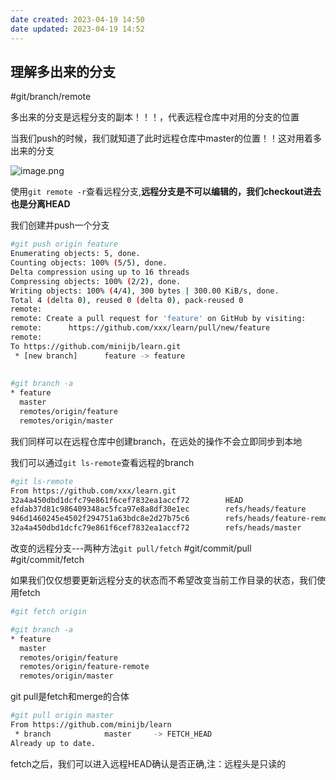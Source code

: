 ```yaml
---
date created: 2023-04-19 14:50
date updated: 2023-04-19 14:52
---
```


## 理解多出来的分支

#git/branch/remote

多出来的分支是远程分支的副本！！！，代表远程仓库中对用的分支的位置

当我们push的时候，我们就知道了此时远程仓库中master的位置！！这对用着多出来的分支

![image.png](https://s2.loli.net/2022/12/20/4Lprxalem7TIGEy.png)

使用`git remote -r`查看远程分支,**远程分支是不可以编辑的，我们checkout进去也是分离HEAD**

我们创建并push一个分支

```sh
#git push origin feature
Enumerating objects: 5, done.
Counting objects: 100% (5/5), done.
Delta compression using up to 16 threads
Compressing objects: 100% (2/2), done.
Writing objects: 100% (4/4), 300 bytes | 300.00 KiB/s, done.
Total 4 (delta 0), reused 0 (delta 0), pack-reused 0
remote:
remote: Create a pull request for 'feature' on GitHub by visiting:
remote:      https://github.com/xxx/learn/pull/new/feature
remote:
To https://github.com/minijb/learn.git
 * [new branch]      feature -> feature
 
 
#git branch -a
* feature
  master
  remotes/origin/feature
  remotes/origin/master
```

我们同样可以在远程仓库中创建branch，在远处的操作不会立即同步到本地

我们可以通过`git ls-remote`查看远程的branch

```sh
#git ls-remote
From https://github.com/xxx/learn.git
32a4a450dbd1dcfc79e861f6cef7832ea1accf72        HEAD
efdab37d81c986409348ac5fca97e8a8df30e1ec        refs/heads/feature
946d1460245e4502f294751a63bdc8e2d27b75c6        refs/heads/feature-remote
32a4a450dbd1dcfc79e861f6cef7832ea1accf72        refs/heads/master
```

改变的远程分支---两种方法`git pull/fetch`
#git/commit/pull #git/commit/fetch

如果我们仅仅想要更新远程分支的状态而不希望改变当前工作目录的状态，我们使用fetch

```sh
#git fetch origin 

#git branch -a
* feature
  master
  remotes/origin/feature
  remotes/origin/feature-remote
  remotes/origin/master
```

git pull是fetch和merge的合体

```sh
#git pull origin master                                 
From https://github.com/minijb/learn
 * branch            master     -> FETCH_HEAD
Already up to date.
```

fetch之后，我们可以进入远程HEAD确认是否正确,注：远程头是只读的
